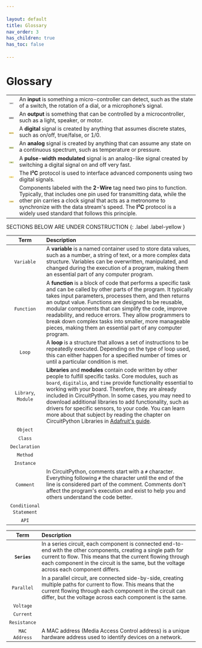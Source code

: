 ```yaml
---

layout: default
title: Glossary
nav_order: 3
has_children: true
has_toc: false

---
```


# Glossary

 

<table>
    <tbody>
        <tr>
            <td style="text-align: center;"><img src="assets/input.png" alt="Input" width="72" /></td>
            <td style="text-align: left;">An <strong>input</strong> is something a micro-controller can detect, such as the state of a switch, the rotation of a dial, or a microphone’s signal.</td>
        </tr>
        <tr>
            <td style="text-align: center;"><img src="assets/output.png" alt="Output" width="72" /></td>
            <td style="text-align: left;">An <strong>output</strong> is something that can be controlled by a microcontroller, such as a light, speaker, or motor.</td>
        </tr>
        <tr>
            <td style="text-align: center;"><img src="assets/digital.png" alt="Digital" width="72" /></td>
            <td style="text-align: left;">A <strong>digital</strong> signal is created by anything that assumes discrete states, such as on/off, true/false, or 1/0.</td>
        </tr>
        <tr>
            <td style="text-align: center;"><img src="assets/analog.png" alt="Analog" width="72" /></td>
            <td style="text-align: left;">An <strong>analog</strong> signal is created by anything that can assume any state on a continuous spectrum, such as temperature or pressure.</td>
        </tr>
        <tr>
            <td style="text-align: center;"><img src="assets/pwm.png" alt="PWM" width="72" /></td>
            <td style="text-align: left;">A <strong>pulse-width modulated</strong> signal is an analog-like signal created by switching a digital signal on and off very fast.</td>
        </tr>
        <tr>
            <td style="text-align: center;"><img src="assets/iic.png" alt="I²C" width="72" /></td>
            <td style="text-align: left;">The <strong>I²C</strong> protocol is used to interface advanced components using two digital signals.</td>
        </tr>
              <tr>
            <td style="text-align: center;"><img src="assets/2wire.png" alt="Two Wire" width="72"/></td>
            <td style="text-align: left;">Components labeled with the <strong>2-Wire</strong> tag need two pins to function. Typically, that includes one pin used for transmitting data, while the other pin carries a clock signal that acts as a metronome to synchronize with the data stream's speed. The <strong>I²C</strong> protocol is a widely used standard that follows this principle.</td>
        </tr>
    </tbody>
</table>
SECTIONS BELOW ARE UNDER CONSTRUCTION
{: .label .label-yellow }




|          Term           | Description                                                  |
| :---------------------: | :----------------------------------------------------------- |
|       `Variable`        | A **variable** is a named container used to store data values, such as a number, a string of text, or a more complex data structure. Variables can be overwritten, manipulated, and changed during the execution of a program, making them an essential part of any computer program. |
|       `Function`        | A **function** is a block of code that performs a specific task and can be called by other parts of the program. It typically takes input  parameters, processes them, and then returns an output value. Functions  are designed to be reusable, modular components that can simplify the  code, improve readability, and reduce errors. They allow programmers to  break down complex tasks into smaller, more manageable pieces, making  them an essential part of any computer program. |
|         `Loop`          | A **loop** is a structure that allows a set of instructions to be  repeatedly executed. Depending on the type of loop used, this can either happen for a specified number of times or until a particular condition is met. |
|   `Library`, `Module`   | **Libraries** and **modules** contain code written by other people to fulfill specific tasks. Core modules, such as `board`, `digitalio`, and `time` provide functionality essential to working with your board. Therefore, they are already included in CircuitPython. In some cases, you may need to download additional libraries to add functionality, such as drivers for specific sensors, to your code. You can learn more about that subject by reading the chapter on CircuitPython Libraries in [Adafruit's guide](learn.adafruit.com/welcome-to-circuitpython/circuitpython-libraries). |
|        `Object`         |                                                              |
|         `Class`         |                                                              |
|      `Declaration`      |                                                              |
|        `Method`         |                                                              |
|       `Instance`        |                                                              |
|        `Comment`        | In CircuitPython, comments start with a `#` character. Everything following `#` the character until the end of the line is considered part of the comment. Comments don't affect the program's execution and exist to help you and others understand the code better. |
| `Conditional Statement` |                                                              |
|          `API`          |                                                              |

| Term | Description |
| :--------: | :----------------------------------------------------------- |
| **`Series`** | In a series circuit, each component is connected end-to-end with the other components, creating a single path for current to flow. This means that the current flowing through each component in the circuit is the same, but the voltage across each component differs. |
| `Parallel` | In a parallel circuit, are connected side-by-side, creating multiple paths for current to flow. This means that the current flowing through each component in the circuit can differ, but the voltage across each component is the same. |
| `Voltage`  |                                                              |
| `Current`  |                                                              |
| `Resistance` |                                                              |
| `MAC Address` | A MAC address (Media Access Control address) is a unique hardware address used to identify devices on a network. |
